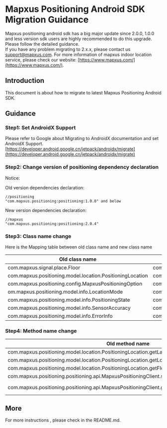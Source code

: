 # Mapxus Positioning Android SDK Migration Guidance

Mapxus positioning android sdk has a big major update since 2.0.0, 1.0.0 and less version sdk users are highly recommended to do this upgrade. Please follow the detailed guidance.  
If you have any problem migrating to 2.x.x, please contact us <support@mapxus.com>. For more information of mapxus indoor location service, please check our website: [https://www.mapxus.com/](https://www.mapxus.com/).

## Introduction

This document is about how to migrate to latest Mapxus Positioning Android SDK.

## Guidance

### Step1: Set AndroidX Support

Please refer to Google about Migrating to AndroidX documentation and set AndroidX Support. [https://developer.android.google.cn/jetpack/androidx/migrate](https://developer.android.google.cn/jetpack/androidx/migrate)

### Step2: Change version of positioning dependency declaration

Notice:


Old version dependencies declaration:
```
//positioning
"com.mapxus.positioning:positioning:1.0.0" and below

```

New version dependencies declaration:
```
//mapxus
"com.mapxus.positioning:positioning:2.0.4"

```

### Step3: Class name change

Here is the Mapping table between old class name and new class name

Old class name  |  New class name
----- | ------
com.mapxus.signal.place.Floor | com.mapxus.positioning.positioning.api.MapxusFloor
com.mapxus.positioning.model.location.PositioningLocation | com.mapxus.positioning.positioning.api.MapxusLocation
com.mapxus.positioning.config.MapxusPositioningOption | com.mapxus.positioning.positioning.api.MapxusPositioningOption
om.mapxus.positioning.model.info.LocationMode | com.mapxus.positioning.positioning.api.PositioningMode
com.mapxus.positioning.model.info.PositioningState | com.mapxus.positioning.positioning.api.PositioningState
com.mapxus.positioning.model.info.SensorAccuracy | com.mapxus.positioning.positioning.api.SensorAccuracy
com.mapxus.positioning.model.info.ErrorInfo | com.mapxus.positioning.positioning.api.ErrorInfo

### Step4: Method name change
Old method name  |  New method name
----- | ------
com.mapxus.positioning.model.location.PositioningLocation.getLat() | com.mapxus.positioning.positioning.api.MapxusLocation.getLatitude()
com.mapxus.positioning.model.location.PositioningLocation.getLon() | com.mapxus.positioning.positioning.api.MapxusLocation.getLongitude()
com.mapxus.positioning.model.location.PositioningLocation.getFloor() | com.mapxus.positioning.positioning.api.MapxusLocation.getMapxusFloor()
com.mapxus.positioning.positioning.api.MapxusPositioningClient.setPositioningListener() | com.mapxus.positioning.positioning.api.MapxusPositioningClient.addPositioningListener()
com.mapxus.positioning.positioning.api.MapxusPositioningClient.getInstance(getApplicationContext()) | com.mapxus.positioning.positioning.api.MapxusPositioningClient.getInstance(? extends androidx.lifecycle.LifecycleOwner, getApplicationContext())



## More

For more instructions , please check in the README.md.